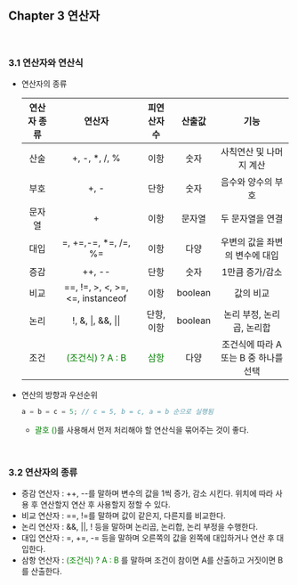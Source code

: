 ## Chapter 3 연산자

<br>

### 3.1 연산자와 연산식

* 연산자의 종류

  | 연산자 종류 |                      연산자                       |              피연산자 수              | 산출값  |                 기능                  |
  | :---------: | :-----------------------------------------------: | :-----------------------------------: | :-----: | :-----------------------------------: |
  |    산술     |                   +, -, *, /, %                   |                 이항                  |  숫자   |        사칙연산 및 나머지 계산        |
  |    부호     |                       +, -                        |                 단항                  |  숫자   |          음수와 양수의 부호           |
  |   문자열    |                         +                         |                 이항                  | 문자열  |           두 문자열을 연결            |
  |    대입     |               =, +=,-=, *=, /=, %=                |                 이항                  |  다양   |    우변의 값을 좌변의 변수에 대입     |
  |    증감     |                      ++, --                       |                 단항                  |  숫자   |            1만큼 증가/감소            |
  |    비교     |         ==, !=, >, <, >=, <=, instanceof          |                 이항                  | boolean |               값의 비교               |
  |    논리     |                !, &, \|, &&, \|\|                 |              단항, 이항               | boolean |       논리 부정, 논리곱, 논리합       |
  |    조건     | <span style="color:green">(조건식) ? A : B</span> | <span style="color:green">삼항</span> |  다양   | 조건식에 따라 A 또는 B 중 하나를 선택 |

* 연산의 방향과 우선순위

  ~~~java
  a = b = c = 5; // c = 5, b = c, a = b 순으로 실행됨
  ~~~

  * <span style="color:green">괄호 ()</span>를 사용해서 먼저 처리해야 할 연산식을 묶어주는 것이 좋다.

<br>

### 3.2 연산자의 종류

* 증감 연산자 : ++, --를 말하며 변수의 값을 1씩 증가, 감소 시킨다. 위치에 따라 사용 후 연산할지 연산 후 사용할지 정할 수 있다.
* 비교 연산자 : ==, !=를 말하며 값이 같은지, 다른지를 비교한다.
* 논리 연산자 : &&, ||, ! 등을 말하며 논리곱, 논리합, 논리 부정을 수행한다.
* 대입 연산자 : =, +=, -= 등을 말하며 오른쪽의 값을 왼쪽에 대입하거나 연산 후 대입한다.
* 삼항 연산자 : <span style="color:green">(조건식) ? A : B</span> 를 말하며 조건이 참이면 A를 산출하고 거짓이면 B를 산출한다.